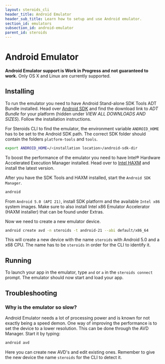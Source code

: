 ```yaml
---
layout: steroids_cli
header_title: Android Emulator
header_sub_title: Learn how to setup and use Android emulator.
section_id: emulators
subsection_id: android-emulator
parent_id: steroids
---
```

# Android Emulator

**Android Emulator support is Work in Progress and not guaranteed to work.** Only OS X and Linux are currently supported.

## Installing

To run the emulator you need to have Android Stand-alone SDK Tools ADT Bundle installed. Head over [Android SDK](https://developer.android.com/sdk/index.html) and find the download link to *ADT Bundle* for your platform (hidden under *VIEW ALL DOWNLOADS AND SIZES*). Follow the installation instructions.

For Steroids CLI to find the emulator, the environment variable `ANDROID_HOME` has to be set to the Android SDK path. The correct SDK folder should contain the folders `platform-tools` and `tools`.

```bash
export ANDROID_HOME=/<installation location>/android-sdk-dir
```

To boost the performance of the emulator you need to have Intel® Hardware Accelerated Execution Manager installed. Head over to [Intel HAXM](https://software.intel.com/en-us/android/articles/intel-hardware-accelerated-execution-manager) and install the latest version.

After you have the SDK Tools and HAXM installed, start the `Android SDK Manager`.

```bash
android
```

From `Android 5.0 (API 21)`, install SDK platform and the available `Intel x86` system images. Make sure to also install Intel x86 Emulator Accelerator (HAXM installer) that can be found under Extras.

Now we need to create a new emulator device.

```bash
android create avd -n steroids -t android-21 --abi default/x86_64
```

This will create a new device with the name `steroids` with Android 5.0 and a x68 CPU. The name has to be `steroids` in order for the CLI to identify it.

## Running

To launch your app in the emulator, type `and` or `a` in the `steroids connect` prompt. The emulator should now start and load your app.

## Troubleshooting

### Why is the emulator so slow?
Android Emulator needs a lot of processing power and is known for not exactly being a speed demon. One way of improving the performance is to set the device to a lower resolution. This can be done through the AVD Manager. Start it by typing:

```bash
android avd
```

Here you can create new AVD's and edit existing ones. Remember to give the new device the name `steroids` for the CLI to detect it.
